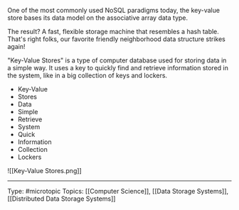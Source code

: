 One of the most commonly used NoSQL paradigms today, the key-value store bases its data model on the associative array data type.

The result? A fast, flexible storage machine that resembles a hash table. That's right folks, our favorite friendly neighborhood data structure strikes again!

"Key-Value Stores" is a type of computer database used for storing data in a simple way. It uses a key to quickly find and retrieve information stored in the system, like in a big collection of keys and lockers.

-   Key-Value
-   Stores
-   Data
-   Simple
-   Retrieve
-   System
-   Quick
-   Information
-   Collection
-   Lockers

![[Key-Value Stores.png]]
___
Type: #microtopic 
Topics: [[Computer Science]], [[Data Storage Systems]], [[Distributed Data Storage Systems]]

